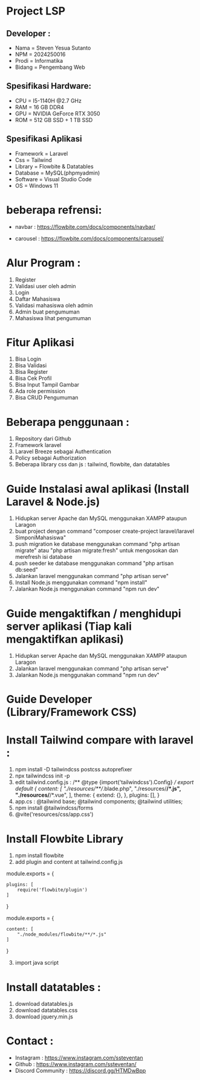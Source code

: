 # Project LSP

## Developer : 
- Nama = Steven Yesua Sutanto
- NPM = 2024250016
- Prodi = Informatika
- Bidang = Pengembang Web

## Spesifikasi Hardware:
- CPU = I5-1140H @2.7 GHz
- RAM = 16 GB DDR4
- GPU = NVIDIA GeForce RTX 3050
- ROM = 512 GB SSD + 1 TB SSD

## Spesifikasi Aplikasi
- Framework = Laravel
- Css = Tailwind
- Library = Flowbite & Datatables
- Database = MySQL(phpmyadmin)
- Software = Visual Studio Code
- OS = Windows 11

# beberapa refrensi:

- navbar : https://flowbite.com/docs/components/navbar/

- carousel : https://flowbite.com/docs/components/carousel/

# Alur Program :
1. Register
2. Validasi user oleh admin
3. Login
4. Daftar Mahasiswa
5. Validasi mahasiswa oleh admin
6. Admin buat pengumuman
7. Mahasiswa lihat pengumuman

# Fitur Aplikasi
1. Bisa Login
2. Bisa Validasi
3. Bisa Register
4. Bisa Cek Profil
5. Bisa Input Tampil Gambar
6. Ada role permission
7. Bisa CRUD Pengumuman

# Beberapa penggunaan :
1. Repository dari Github
2. Framework laravel
3. Laravel Breeze sebagai Authentication
4. Policy sebagai Authorization
5. Beberapa library css dan js : tailwind, flowbite, dan datatables

# Guide Instalasi awal aplikasi (Install Laravel & Node.js)
1. Hidupkan server Apache dan MySQL menggunakan XAMPP ataupun Laragon
2. buat project dengan command "composer create-project laravel/laravel SimponiMahasiswa"
3. push migration ke database menggunakan command "php artisan migrate" atau "php artisan migrate:fresh" untuk mengosokan dan merefresh isi database
4. push seeder ke database menggunakan command "php artisan db:seed"
5. Jalankan laravel menggunakan command "php artisan serve"
6. Install Node.js menggunakan command "npm install"
7. Jalankan Node.js menggunakan command "npm run dev"

# Guide mengaktifkan / menghidupi server aplikasi (Tiap kali mengaktifkan aplikasi)
1. Hidupkan server Apache dan MySQL menggunakan XAMPP ataupun Laragon
2. Jalankan laravel menggunakan command "php artisan serve"
3. Jalankan Node.js menggunakan command "npm run dev"


# Guide Developer (Library/Framework CSS)

# Install Tailwind compare with laravel : 
1. npm install -D tailwindcss postcss autoprefixer
2. npx tailwindcss init -p
3. edit tailwind.config.js : 
  /** @type {import('tailwindcss').Config} */
  export default {
    content: [
      "./resources/**/*.blade.php",
      "./resources/**/*.js",
      "./resources/**/*.vue",
    ],
    theme: {
      extend: {},
    },
    plugins: [],
  }
4. app.cs : 
  @tailwind base;
  @tailwind components;
  @tailwind utilities;
5. npm install @tailwindcss/forms
6. @vite('resources/css/app.css')

# Install Flowbite Library
1. npm install flowbite
2. add plugin and content at tailwind.config.js

 module.exports = {

    plugins: [
        require('flowbite/plugin')
    ]

}

module.exports = {

    content: [
        "./node_modules/flowbite/**/*.js"
    ]

}

3. import java script
<script src="../path/to/flowbite/dist/flowbite.min.js"></script>

# Install datatables :
1. download datatables.js
2. download datatables.css
3. download jquery.min.js

# Contact :
- Instagram : https://www.instagram.com/ssteventan
- Github : https://www.instagram.com/ssteventan/
- Discord Community : https://discord.gg/HTMDwBpp



   
